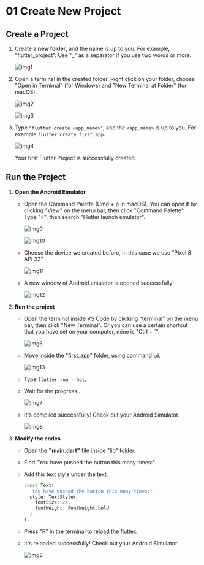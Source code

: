 # 01 Create New Project

## Create a Project 

1. Create a **new folder**, and the name is up to you. For example, "flutter_project". Use "_" as a separator if you use two words or more.
   
   ![img1](/img/01/Screenshot%202024-03-21%20at%2006.25.18.png)

2. Open a terminal in the created folder. Right click on your folder, choose "Open in Ternimal" (for Windows) and "New Terminal at Folder" (for macOS).
   
    ![img2](/img/01/Screenshot%202024-03-21%20at%2006.28.16.png)

    ![img3](/img/01/Screenshot%202024-03-21%20at%2006.30.17.png)

3. Type `"flutter create <app_name>"`, and the `<app_name>` is up to you. For example `flutter create first_app`.

    ![img4](/img/01/Screenshot%202024-03-21%20at%2006.32.06.png)

    Your first Flutter Project is successfully created.

## Run the Project 

1. **Open the Android Emulator**
   
     * Open the Command Palette (Cmd + p in macOS). You can open it by clicking "View" on the menu bar, then click "Command Palette". Type ">", then search "Flutter launch emulator".
   
        ![img9](/img/01/Screenshot%202024-03-21%20at%2007.11.34.png)

        ![img10](/img/01/Screenshot%202024-03-21%20at%2007.11.04.png)

     * Choose the device we created before, in this case we use "Pixel 8 API 33"

        ![img11](/img/01/Screenshot%202024-03-21%20at%2007.14.15.png)

     * A new window of Android emulator is opened successfully!

        ![img12](/img/01/Screenshot%202024-03-21%20at%2007.16.25.png)

2. **Run the project**
    * Open the terminal inside VS Code by clicking "terminal" on the menu bar, then click "New Terminal". Or you can use a certain shortcut that you have set on your computer, mine is "Ctrl + `".

        ![img6](/img/01/Screenshot%202024-03-21%20at%2007.02.17.png)

    * Move inside the "first_app" folder, using command `cd`.
  
        ![img13](/img/01/Screenshot%202024-03-21%20at%2007.27.14.png)
  
    * Type `flutter run --hot`.
    * Wait for the progress...
   
        ![img7](/img/01/Screenshot%202024-03-21%20at%2007.09.28.png)

    * It's compiled successfully! Check out your Android Simulator.
  
        ![img8](/img/01/Screenshot%202024-03-21%20at%2007.08.12.png)
    
3. **Modify the codes**
    * Open the **"main.dart"** file inside "lib" folder.
    * Find "You have pushed the button this many times:".
    * Add this text style under the text.
        ```dart
        const Text(
          'You have pushed the button this many times:',
          style: TextStyle(
            fontSize: 24,
            fontWeight: FontWeight.bold
          )
        ),
        ```

    * Press "R" in the terminal to reload the flutter.
    * It's reloaded successfully! Check out your Android Simulator.
  
        ![img8](/img/01/Screenshot%202024-03-21%20at%2008.53.24.png)
  
